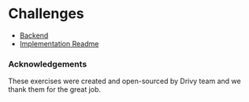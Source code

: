 # Challenges

- [Backend](https://github.com/edikgat/car-rent-api/tree/master/backend)
- [Implementation Readme](https://github.com/edikgat/car-rent-api/blob/master/backend/IMPLEMENTATION_README.md)

### Acknowledgements

These exercises were created and open-sourced by Drivy team and we thank them for the great job.

